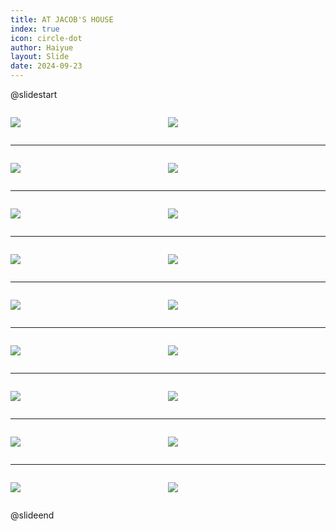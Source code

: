 ```yaml
---
title: AT JACOB'S HOUSE
index: true
icon: circle-dot
author: Haiyue
layout: Slide
date: 2024-09-23
---
```

 
@slidestart

<div style="display:flex">
<div style="flex:1">

![](/reading/english/Level-L/AT%20JACOB'S%20HOUSE/001.webp)
</div>
<div style="flex:1">

![](/reading/english/Level-L/AT%20JACOB'S%20HOUSE/002.webp)
</div>
</div>

---

<div style="display:flex">
<div style="flex:1">

![](/reading/english/Level-L/AT%20JACOB'S%20HOUSE/003.webp)
</div>
<div style="flex:1">

![](/reading/english/Level-L/AT%20JACOB'S%20HOUSE/004.webp)
</div>
</div>

---

<div style="display:flex">
<div style="flex:1">

![](/reading/english/Level-L/AT%20JACOB'S%20HOUSE/005.webp)
</div>
<div style="flex:1">

![](/reading/english/Level-L/AT%20JACOB'S%20HOUSE/006.webp)
</div>
</div>

---

<div style="display:flex">
<div style="flex:1">

![](/reading/english/Level-L/AT%20JACOB'S%20HOUSE/007.webp)
</div>
<div style="flex:1">

![](/reading/english/Level-L/AT%20JACOB'S%20HOUSE/008.webp)
</div>
</div>

---

<div style="display:flex">
<div style="flex:1">

![](/reading/english/Level-L/AT%20JACOB'S%20HOUSE/009.webp)
</div>
<div style="flex:1">

![](/reading/english/Level-L/AT%20JACOB'S%20HOUSE/010.webp)
</div>
</div>

---

<div style="display:flex">
<div style="flex:1">

![](/reading/english/Level-L/AT%20JACOB'S%20HOUSE/011.webp)
</div>
<div style="flex:1">

![](/reading/english/Level-L/AT%20JACOB'S%20HOUSE/012.webp)
</div>
</div>

---

<div style="display:flex">
<div style="flex:1">

![](/reading/english/Level-L/AT%20JACOB'S%20HOUSE/013.webp)
</div>
<div style="flex:1">

![](/reading/english/Level-L/AT%20JACOB'S%20HOUSE/014.webp)
</div>
</div>

---

<div style="display:flex">
<div style="flex:1">

![](/reading/english/Level-L/AT%20JACOB'S%20HOUSE/015.webp)
</div>
<div style="flex:1">

![](/reading/english/Level-L/AT%20JACOB'S%20HOUSE/016.webp)
</div>
</div>

---

<div style="display:flex">
<div style="flex:1">

![](/reading/english/Level-L/AT%20JACOB'S%20HOUSE/017.webp)
</div>
<div style="flex:1">

![](/reading/english/Level-L/AT%20JACOB'S%20HOUSE/018.webp)
</div>
</div>

@slideend